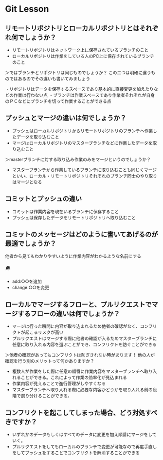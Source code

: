 # Git Lesson

## リモートリポジトリとローカルリポジトリとはそれぞれ何でしょうか？
- リモートリポジトリはネットワーク上に保存されているブランチのこと
- ローカルリポジトリは作業をしている人のPC上に保存されているブランチのこと

＞ではブランチとリポジトリは同じものでしょうか？
この二つは明確に違うものではあるのでその違いも書いてみましょう

・リポジトリはデータを保存するスペースであり基本的に直接変更を加えたりなどの作業は行わない点
・ブランチは作業スペースであり作業者それぞれが自身のＰＣなどにブランチを切って作業することができる点


## プッシュとマージの違いは何でしょうか？
- プッシュはローカルリポジトリからリモートリポジトリのブランチへ作業したデータを取り込むこと
- マージはローカルリポジトリのマスターブランチなどに作業したデータを取り込むこと

＞masterブランチに対する取り込み作業のみをマージというのでしょうか？

- マスターブランチから作業しているブランチに取り込むことも同じくマージといい、ローカル・リモートリポジトリそれぞれのブランチ同士のやり取りはマージとなる

## コミットとプッシュの違い
- コミットは作業内容を現在いるブランチに保存すること
- プッシュは保存したデータをリモートリポジトリへ取り込むこと



## コミットのメッセージはどのように書いてあげるのが最適でしょうか？
他者から見てもわかりやすいように作業内容がわかるような名前にする
##### 例
- add:○○を追加
- change:○○を変更



## ローカルでマージするフローと、プルリクエストでマージするフローの違いは何でしょうか？
- マージは行った瞬間に内容が取り込まれるため他者の確認がなく、コンフリクトが起こるリスクが高い
- プルリクエストはマージする際に他者の確認が入るためマスターブランチに任意に取り入れる内容を選ぶことができ、コンフリクトを防ぐことができる

＞他者の確認があってもコンフリクトは防ぎきれない時があります！
他の人が確認を行う別のメリットって何かありますか？

- 複数人が作業をした際に任意の順番に作業内容をマスターブランチへ取り入れることができる。これによって作業の効率化が見込まれる
- 作業内容が見えることで進行管理がしやすくなる
- マスターブランチへ取り入れる際に必要な内容かどうかを取り入れる前の段階で選り分けることができる。


## コンフリクトを起こしてしまった場合、どう対処すべきですか？
- いずれかのデータもしくはすべてのデータに変更を加え順番にマージをしていく。
- プルリクエストをしてもローカルのブランチで変更が可能なので再度手直しをしてプッシュをすることでコンフリクトを解消することができる